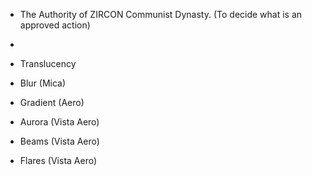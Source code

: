 - The Authority of ZIRCON Communist Dynasty. (To decide what is an approved action)
- 

- Translucency
- Blur (Mica)
- Gradient (Aero)
- Aurora (Vista Aero)
- Beams (Vista Aero)
- Flares (Vista Aero)
